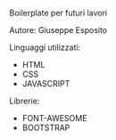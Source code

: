 Boilerplate per futuri lavori  

Autore: Giuseppe Esposito

Linguaggi utilizzati:

- HTML
- CSS
- JAVASCRIPT

Librerie:

- FONT-AWESOME
- BOOTSTRAP
